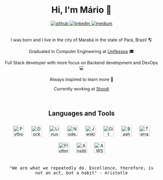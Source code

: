 <div align="center">

# Hi, I'm Mário 👋

<a href="https://github.com/ComicShrimp">
<img src=https://img.shields.io/badge/github-%2324292e.svg?&style=for-the-badge&logo=github&logoColor=white alt=github style="margin-bottom: 5px;" />
</a>
<a href="https://linkedin.com/in/mariovictorrs">
<img src=https://img.shields.io/badge/linkedin-%231E77B5.svg?&style=for-the-badge&logo=linkedin&logoColor=white alt=linkedin style="margin-bottom: 5px;" />
</a>
<a href="https://medium.com/@mariovictorrs">
<img src=https://img.shields.io/badge/medium-%23292929.svg?&style=for-the-badge&logo=medium&logoColor=white alt=medium style="margin-bottom: 5px;" />
</a>

<br/>   
<br/>  

I was born and I live in the city of Marabá in the state of Pará, Brazil 🌎

Graduated in Computer Engineering at [Unifesspa](https://www.unifesspa.edu.br/) 🎓

Full Stack developer with more focus on Backend development and DevOps 💻

Always inspired to learn more 📝  
  
Currently working at [Stoodi](https://github.com/stoodibr)

<br/>  

## Languages and Tools  
<div align="center">  
<img style="margin: 10px" src="https://profilinator.rishav.dev/skills-assets/python-original.svg" alt="Python" height="35" />  
<img style="margin: 10px" src="https://profilinator.rishav.dev/skills-assets/docker-original-wordmark.svg" alt="Docker" height="35" />  
<img style="margin: 10px" src="https://profilinator.rishav.dev/skills-assets/linux-original.svg" alt="Linux" height="35" />  
<img style="margin: 10px" src="https://profilinator.rishav.dev/skills-assets/nodejs-original-wordmark.svg" alt="Node.js" height="35" />  
<img style="margin: 10px" src="https://profilinator.rishav.dev/skills-assets/jenkins-icon.svg" alt="Jenkins" height="35" />  
<img style="margin: 10px" src="https://profilinator.rishav.dev/skills-assets/git-scm-icon.svg" alt="Git" height="35" />  
<img style="margin: 10px" src="https://bashlogo.com/img/symbol/svg/full_colored_dark.svg" alt="Bash" height="35" />   
<img style="margin: 10px" src="https://cdn.svgporn.com/logos/terraform-icon.svg" alt="Terraform" height="35" /> 
<img style="margin: 10px" src="https://cdn.svgporn.com/logos/flutter.svg" alt="Flutter" height="35" />  
<img style="margin: 10px" src="https://apachebooster.com/kb/wp-content/uploads/2017/11/Ansible-logo.png" alt="Ansible" height="35" />  
<img style="margin: 10px" src="https://cdn.svgporn.com/logos/aws.svg" alt="AWS" height="35" /> 
</div>

<br />

<samp>"We are what we repeatedly do. Excellence, therefore, is not an act, but a habit" - Aristotle</samp>

</div>
